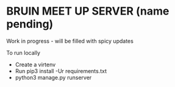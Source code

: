# BRUIN MEET UP SERVER (name pending)

Work in progress - will be filled with spicy updates

To run locally
- Create a virtenv
- Run pip3 install -Ur requirements.txt
- python3 manage.py runserver